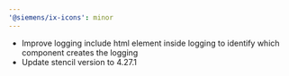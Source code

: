 ```yaml
---
'@siemens/ix-icons': minor
---
```


- Improve logging include html element inside logging to identify which component creates the logging
- Update stencil version to 4.27.1
